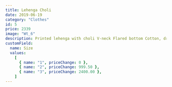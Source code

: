 ```yaml
---
title: Lehenga Choli
date: 2019-06-19
category: "Clothes"
id: 5
price: 2339
image: "Wt_6"
description: Printed lehenga with choli V-neck Flared bottom Cotton, dry clean.
customField:
  name: Size
  values:
    [
      { name: "1", priceChange: 0 },
      { name: "2", priceChange: 999.50 },
      { name: "3", priceChange: 2400.00 },
    ]
---
```


